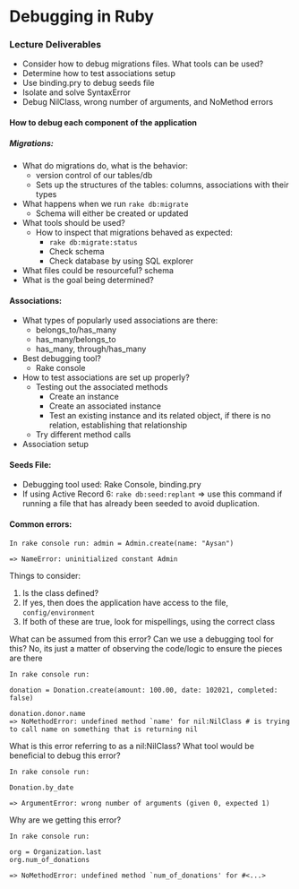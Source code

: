 # Debugging in Ruby

### Lecture Deliverables

- Consider how to debug migrations files. What tools can be used?
- Determine how to test associations setup
- Use binding.pry to debug seeds file
- Isolate and solve SyntaxError 
- Debug NilClass, wrong number of arguments, and NoMethod errors

#### How to debug each component of the application

##### Migrations:
- What do migrations do, what is the behavior: 
    - version control of our tables/db
    - Sets up the structures of the tables: columns, associations with their types
- What happens when we run `rake db:migrate` 
    - Schema will either be created or updated
- What tools should be used?
    - How to inspect that migrations behaved as expected: 
        - `rake db:migrate:status` 
        - Check schema 
        - Check database by using SQL explorer
- What files could be resourceful? schema
- What is the goal being determined?

#### Associations: 
- What types of popularly used associations are there:
    - belongs_to/has_many
    - has_many/belongs_to
    - has_many, through/has_many
- Best debugging tool?
    - Rake console 
- How to test associations are set up properly?
    - Testing out the associated methods
        - Create an instance
        - Create an associated instance
        - Test an existing instance and its related object, if there is no relation, establishing that relationship
    - Try different method calls
- Association setup 

#### Seeds File:
- Debugging tool used: Rake Console, binding.pry
- If using Active Record 6: `rake db:seed:replant` => use this command if running a file that has already been seeded to avoid duplication.

#### Common errors:

```
In rake console run: admin = Admin.create(name: "Aysan")

=> NameError: uninitialized constant Admin
```

Things to consider:
1. Is the class defined? 
2. If yes, then does the application have access to the file, `config/environment`
3. If both of these are true, look for mispellings, using the correct class

What can be assumed from this error?
Can we use a debugging tool for this? No, its just a matter of observing the code/logic to ensure the pieces are there


```
In rake console run:

donation = Donation.create(amount: 100.00, date: 102021, completed: false)

donation.donor.name
=> NoMethodError: undefined method `name' for nil:NilClass # is trying to call name on something that is returning nil
```

What is this error referring to as a nil:NilClass? 
What tool would be beneficial to debug this error? 

```
In rake console run:

Donation.by_date

=> ArgumentError: wrong number of arguments (given 0, expected 1)
```

Why are we getting this error?

```
In rake console run:

org = Organization.last
org.num_of_donations

=> NoMethodError: undefined method `num_of_donations' for #<...>
```
